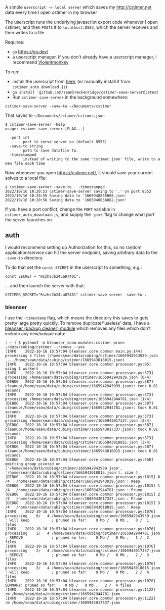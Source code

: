 A simple `userscript -> local server` which saves my <http://cstimer.net> data every time I open cstimer in my browser

The userscript runs the underlying javascript export code whenever I open cstimer, and then `POST`s it to `localhost:8553`, which the server receives and then writes to a file

Requires:

- `go` <https://go.dev/>
- a userscript manager. If you don't already have a userscript manager, I recommend [Violentmonkey](https://violentmonkey.github.io/)

To run:

- install the userscript from [here](https://greasyfork.org/en/scripts/453183-cstimer-auto-download), (or manually install it from `cstimer_auto_download.js`)
- `go install 'github.com/seanbreckenridge/cstimer-save-server@latest`
- Run `cstimer-save-server` in the background somewhere:

`cstimer-save-server -save-to ~/Documents/cstimer`

That saves to `~/Documents/cstimer/cstimer.json`

```
$ cstimer-save-server -help
usage: cstimer-save-server [FLAG...]

  -port int
    	port to serve server on (default 8553)
  -save-to string
    	path to save datafile to.
  -timestamped
    	instead of writing to the same 'cstimer.json' file, write to a new file each time
```

Now whenever you open <https://cstimer.net/>, it should save your current solves to a local file:

```
$ cstimer-save-server -save-to . -timestamped
2022/10/16 10:20:53 cstimer-save-server saving to '.' on port 8553
2022/10/16 10:20:55 Saving data to '1665940855868.json'
2022/10/16 10:20:56 Saving data to '1665940856882.json'
```

If you have a port conflict, change the `PORT` variable in `cstimer_auto_download.js`, and supply the `-port` flag to change what port the server launches on

## auth

I would recommend setting up Authorization for this, so no random application/service can hit the server endpoint, saving arbitrary data to the `-save-to` directory.

To do that set the `const SECRET` in the userscript to something, e.g.:

```
const SECRET = "Rszhs3b24La87401";
```

... and then launch the server with that:

```
CSTIMER_SECRET="Rszhs3b24La87401" cstimer-save-server -save-to .
```

### bleanser

I use the `-timestamp` flag, which means the directory this saves to gets pretty large pretty quickly. To remove duplicate/'useless' data, I have a [bleanser (backup cleaner) module](https://github.com/seanbreckenridge/bleanser) which removes any files which don't include any new/unique data:

```
[ ~ ] $ python3 -m bleanser_sean.modules.cstimer prune ~/data/cubing/cstimer --remove --yes
[INFO    2022-10-16 10:57:04 bleanser.core.common main.py:144] processing 4 files (/home/sean/data/cubing/cstimer/1665942943939.json ... /home/sean/data/cubing/cstimer/1665943018015.json)
[INFO    2022-10-16 10:57:04 bleanser.core.common processor.py:95] using 1 workers
[INFO    2022-10-16 10:57:04 bleanser.core.common processor.py:373] processing /home/sean/data/cubing/cstimer/1665942943939.json (0/4)
[DEBUG   2022-10-16 10:57:04 bleanser.core.common processor.py:387] cleanup(/home/sean/data/cubing/cstimer/1665942943939.json): took 0.01 seconds
[INFO    2022-10-16 10:57:04 bleanser.core.common processor.py:373] processing /home/sean/data/cubing/cstimer/1665942944781.json (1/4)
[DEBUG   2022-10-16 10:57:04 bleanser.core.common processor.py:387] cleanup(/home/sean/data/cubing/cstimer/1665942944781.json): took 0.01 seconds
[INFO    2022-10-16 10:57:04 bleanser.core.common processor.py:373] processing /home/sean/data/cubing/cstimer/1665943017337.json (2/4)
[DEBUG   2022-10-16 10:57:04 bleanser.core.common processor.py:387] cleanup(/home/sean/data/cubing/cstimer/1665943017337.json): took 0.01 seconds
[INFO    2022-10-16 10:57:04 bleanser.core.common processor.py:373] processing /home/sean/data/cubing/cstimer/1665943018015.json (3/4)
[DEBUG   2022-10-16 10:57:04 bleanser.core.common processor.py:387] cleanup(/home/sean/data/cubing/cstimer/1665943018015.json): took 0.01 seconds
[DEBUG   2022-10-16 10:57:04 bleanser.core.common processor.py:468] emitting group pivoted on ['/home/sean/data/cubing/cstimer/1665942943939.json', '/home/sean/data/cubing/cstimer/1665943018015.json'], size 4
[DEBUG   2022-10-16 10:57:04 bleanser.core.common processor.py:1015] 0  /4   /home/sean/data/cubing/cstimer/1665942943939.json : Keep
[DEBUG   2022-10-16 10:57:04 bleanser.core.common processor.py:1015] 1  /4   /home/sean/data/cubing/cstimer/1665942944781.json : Prune
[DEBUG   2022-10-16 10:57:04 bleanser.core.common processor.py:1015] 2  /4   /home/sean/data/cubing/cstimer/1665943017337.json : Prune
[DEBUG   2022-10-16 10:57:04 bleanser.core.common processor.py:1015] 3  /4   /home/sean/data/cubing/cstimer/1665943018015.json : Keep
[INFO    2022-10-16 10:57:04 bleanser.core.common processor.py:1076] processing    0/   4 /home/sean/data/cubing/cstimer/1665942943939.json : will keep          ; pruned so far:    0 Mb /   0 Mb ,   0 /  1 files
[INFO    2022-10-16 10:57:04 bleanser.core.common processor.py:1076] processing    1/   4 /home/sean/data/cubing/cstimer/1665942944781.json : REMOVE             ; pruned so far:    0 Mb /   0 Mb ,   1 /  2 files
[INFO    2022-10-16 10:57:04 bleanser.core.common processor.py:1076] processing    2/   4 /home/sean/data/cubing/cstimer/1665943017337.json : REMOVE             ; pruned so far:    0 Mb /   0 Mb ,   2 /  3 files
[INFO    2022-10-16 10:57:04 bleanser.core.common processor.py:1076] processing    3/   4 /home/sean/data/cubing/cstimer/1665943018015.json : will keep          ; pruned so far:    0 Mb /   0 Mb ,   2 /  4 files
[INFO    2022-10-16 10:57:04 bleanser.core.common processor.py:1078] SUMMARY: pruned so far:    0 Mb /   0 Mb ,   2 /  4 files
[INFO    2022-10-16 10:57:04 bleanser.core.common processor.py:1122] rm /home/sean/data/cubing/cstimer/1665942944781.json
[INFO    2022-10-16 10:57:04 bleanser.core.common processor.py:1122] rm /home/sean/data/cubing/cstimer/1665943017337.json
```
